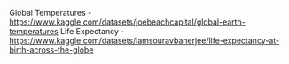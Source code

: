 Global Temperatures - https://www.kaggle.com/datasets/joebeachcapital/global-earth-temperatures
Life Expectancy - https://www.kaggle.com/datasets/iamsouravbanerjee/life-expectancy-at-birth-across-the-globe